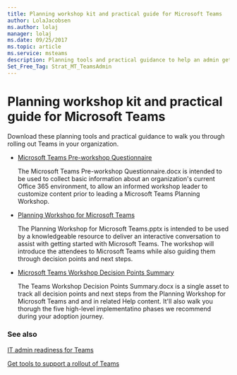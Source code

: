 ```yaml
---
title: Planning workshop kit and practical guide for Microsoft Teams
author: LolaJacobsen
ms.author: lolaj
manager: lolaj
ms.date: 09/25/2017
ms.topic: article
ms.service: msteams
description: Planning tools and practical guidance to help an admin get started with Microsoft Teams.
Set_Free_Tag: Strat_MT_TeamsAdmin
---
```


Planning workshop kit and practical guide for Microsoft Teams
=============================================================

Download these planning tools and practical guidance to walk you through rolling out Teams in your organization.

- [Microsoft Teams Pre-workshop Questionnaire](https://www.microsoft.com/en-us/download/55975)
    
    The Microsoft Teams Pre-workshop Questionnaire.docx is intended to be used to collect basic information about an organization's current Office 365 environment, to allow an informed workshop leader to customize content prior to leading a Microsoft Teams Planning Workshop.

- [Planning Workshop for Microsoft Teams](https://www.microsoft.com/en-us/download/55982) 
    
    The Planning Workshop for Microsoft Teams.pptx is intended to be used by a knowledgeable resource to deliver an interactive conversation to assist with getting started with Microsoft Teams. The workshop will introduce the attendees to Microsoft Teams while also guiding them through decision points and next steps.

- [Microsoft Teams Workshop Decision Points Summary](https://www.microsoft.com/en-us/download/55981)
    
    The Teams Workshop Decision Points Summary.docx is a single asset to track all decision points and next steps from the Planning Workshop for Microsoft Teams and and in related Help content. It'll also walk you thorugh the five high-level implementatino phases we recommend during your adoption journey.

### See also

[IT admin readiness for Teams](ITAdmin-readiness.md)

[Get tools to support a rollout of Teams](rollout-tools.md)


